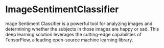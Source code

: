 # ImageSentimentClassifier
mage Sentiment Classifier is a powerful tool for analyzing images and determining whether the subjects in those images are happy or sad. This deep learning solution leverages the cutting-edge capabilities of TensorFlow, a leading open-source machine learning library.
